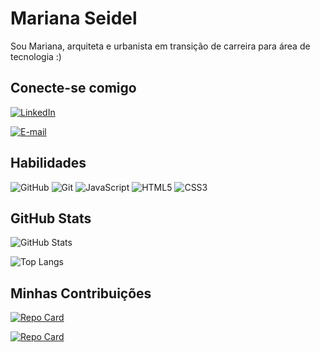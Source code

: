# Mariana Seidel

Sou Mariana, arquiteta e urbanista em transição de carreira para área de tecnologia :)

## Conecte-se comigo
[![LinkedIn](https://img.shields.io/badge/LinkedIn-e9e6f0?style=for-the-badge&logo=linkedin&logoColor=0E76A8)](https://www.linkedin.com/in/mariana-seidel/)

[![E-mail](https://img.shields.io/badge/-Email-e9e6f0?style=for-the-badge&logo=gmail&logoColor=007BFF)](mailto:marianaaseidel@gmail.com)


## Habilidades
![GitHub](https://img.shields.io/badge/GitHub-e9e6f0?style=for-the-badge&logo=github&logoColor=black)
![Git](https://img.shields.io/badge/Git-e9e6f0?style=for-the-badge&logo=git&logoColor=orange)
![JavaScript](https://img.shields.io/badge/JavaScript-e9e6f0?style=for-the-badge&logo=javascript)
![HTML5](https://img.shields.io/badge/HTML5-e9e6f0?style=for-the-badge&logo=html5)
![CSS3](https://img.shields.io/badge/CSS3-e9e6f0?style=for-the-badge&logo=css3&logoColor=264CE4)

## GitHub Stats

![GitHub Stats](https://github-readme-stats.vercel.app/api?username=marianaseidel&theme=transparent&bg_color=e9e6f0&border_color=8e7cc3C&show_icons=true&icon_color=30A3DC&title_color=8e7cc3&text_color=000&hide=stars&)

![Top Langs](https://github-readme-stats-git-masterrstaa-rickstaa.vercel.app/api/top-langs/?username=marianaseidel&layout=compact&bg_color=e9e6f0&border_color=8e7cc3&title_color=8e7cc3&text_color=000)


## Minhas Contribuições

[![Repo Card](https://github-readme-stats.vercel.app/api/pin/?username=marianaseidel&repo=on25-IJS-Projeto-Final&bg_color=e9e6f0&border_color=8e7cc3&show_icons=true&icon_color=8e7cc3&title_color=8e7cc3&text_color=000)](https://github.com/marianaseidel/on25-IJS-Projeto-Final)

[![Repo Card](https://github-readme-stats.vercel.app/api/pin/?username=marianaseidel&repo=On8-projeto-final&bg_color=e9e6f0&border_color=8e7cc3&show_icons=true&icon_color=8e7cc3&title_color=8e7cc3&text_color=000)](https://github.com/marianaseidel/On8-projeto-final)